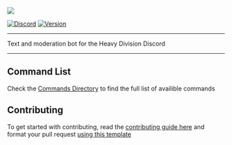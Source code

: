 <img src="https://media.discordapp.net/attachments/927293618295824415/958960581669453834/hglogonobg.png"> 

[![Discord](https://img.shields.io/discord/808476259016769546?color=%237289DA&label=%20&logo=Discord&logoColor=%23ffff)](https://discord.gg/BR38YwKZea)
[![Version](https://img.shields.io/badge/Version-0.1.13-%23003A61)](https://github.com/Heavy-Division/B78XH/releases/tag/v0.1.13)

***

Text and moderation bot for the Heavy Division Discord

***

## Command List
Check the [Commands Directory](https://github.com/Hypeism/HeavyBot/blob/typescript-refactor/.github/COMMANDS.md) to find the full list of availible commands 

## Contributing 
To get started with contributing, read the [contributing guide here](https://github.com/Hypeism/HeavyBot/blob/typescript-refactor/.github/CONTRIBUTING.md) 
and format your pull request [using this template](https://github.com/Hypeism/HeavyBot/blob/typescript-refactor/.github/PULL_REQUEST_TEMPLATE.md)
